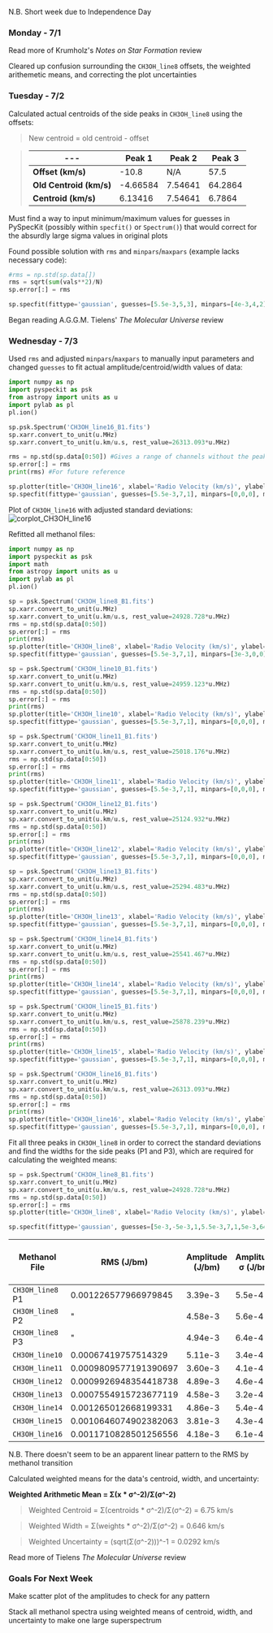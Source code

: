 N.B. Short week due to Independence Day

### Monday - 7/1

Read more of Krumholz's *Notes on Star Formation* review

Cleared up confusion surrounding the `CH3OH_line8` offsets, the weighted arithemetic means, and correcting the plot uncertainties

### Tuesday - 7/2

Calculated actual centroids of the side peaks in `CH3OH_line8` using the offsets:
> New centroid = old centroid - offset

> ---| Peak 1 | Peak 2 | Peak 3
> ---|---|---|---
> **Offset (km/s)** | -10.8 | N/A | 57.5 
> **Old Centroid (km/s)** | -4.66584 | 7.54641 | 64.2864
> **Centroid (km/s)** | 6.13416 | 7.54641 | 6.7864 

Must find a way to input minimum/maximum values for guesses in PySpecKit (possibly within `specfit()` or `Spectrum()`) that would correct for the absurdly large sigma values in original plots 

Found possible solution with `rms` and `minpars`/`maxpars` (example lacks necessary code):

```python
#rms = np.std(sp.data[])
rms = sqrt(sum(vals**2)/N)
sp.error[:] = rms

sp.specfit(fittype='gaussian', guesses=[5.5e-3,5,3], minpars=[4e-3,4,2], maxpars[8e-3,8,8]) 
```

Began reading A.G.G.M. Tielens' *The Molecular Universe* review

### Wednesday - 7/3

Used `rms` and adjusted `minpars`/`maxpars` to manually input parameters and changed `guesses` to fit actual amplitude/centroid/width values of data:

```python
import numpy as np
import pyspeckit as psk
from astropy import units as u
import pylab as pl
pl.ion()

sp.psk.Spectrum('CH3OH_line16_B1.fits')
sp.xarr.convert_to_unit(u.MHz)
sp.xarr.convert_to_unit(u.km/u.s, rest_value=26313.093*u.MHz) 

rms = np.std(sp.data[0:50]) #Gives a range of channels without the peak to average the noise
sp.error[:] = rms
print(rms) #For future reference

sp.plotter(title='CH3OH_line16', xlabel='Radio Velocity (km/s)', ylabel='Jy / beam')
sp.specfit(fittype='gaussian', guesses=[5.5e-3,7,1], minpars=[0,0,0], maxpars=[1e-2,10,5]) 
```

Plot of `CH3OH_line16` with adjusted standard deviations:
![corplot_CH3OH_line16](https://user-images.githubusercontent.com/23585856/60627897-d5e4fb00-9dac-11e9-9517-a68f34d8b4f5.png)

Refitted all methanol files:

```python
import numpy as np
import pyspeckit as psk
import math
from astropy import units as u
import pylab as pl
pl.ion()

sp = psk.Spectrum('CH3OH_line8_B1.fits')
sp.xarr.convert_to_unit(u.MHz)
sp.xarr.convert_to_unit(u.km/u.s, rest_value=24928.728*u.MHz) 
rms = np.std(sp.data[0:50])
sp.error[:] = rms
print(rms)
sp.plotter(title='CH3OH_line8', xlabel='Radio Velocity (km/s)', ylabel='Intensity (Jy/bm)')
sp.specfit(fittype='gaussian', guesses=[5.5e-3,7,1], minpars=[3e-3,0,0], maxpars=[10e-3,15,5]) 

sp = psk.Spectrum('CH3OH_line10_B1.fits')
sp.xarr.convert_to_unit(u.MHz)
sp.xarr.convert_to_unit(u.km/u.s, rest_value=24959.123*u.MHz) 
rms = np.std(sp.data[0:50])
sp.error[:] = rms
print(rms)
sp.plotter(title='CH3OH_line10', xlabel='Radio Velocity (km/s)', ylabel='Intensity (Jy/bm)')
sp.specfit(fittype='gaussian', guesses=[5.5e-3,7,1], minpars=[0,0,0], maxpars=[1e-2,10,5]) 

sp = psk.Spectrum('CH3OH_line11_B1.fits')
sp.xarr.convert_to_unit(u.MHz)
sp.xarr.convert_to_unit(u.km/u.s, rest_value=25018.176*u.MHz) 
rms = np.std(sp.data[0:50])
sp.error[:] = rms
print(rms)
sp.plotter(title='CH3OH_line11', xlabel='Radio Velocity (km/s)', ylabel='Intensity (Jy/bm)')
sp.specfit(fittype='gaussian', guesses=[5.5e-3,7,1], minpars=[0,0,0], maxpars=[1e-2,10,5])

sp = psk.Spectrum('CH3OH_line12_B1.fits')
sp.xarr.convert_to_unit(u.MHz)
sp.xarr.convert_to_unit(u.km/u.s, rest_value=25124.932*u.MHz) 
rms = np.std(sp.data[0:50])
sp.error[:] = rms
print(rms)
sp.plotter(title='CH3OH_line12', xlabel='Radio Velocity (km/s)', ylabel='Intensity (Jy/bm)')
sp.specfit(fittype='gaussian', guesses=[5.5e-3,7,1], minpars=[0,0,0], maxpars=[1e-2,10,5])

sp = psk.Spectrum('CH3OH_line13_B1.fits')
sp.xarr.convert_to_unit(u.MHz)
sp.xarr.convert_to_unit(u.km/u.s, rest_value=25294.483*u.MHz) 
rms = np.std(sp.data[0:50])
sp.error[:] = rms
print(rms)
sp.plotter(title='CH3OH_line13', xlabel='Radio Velocity (km/s)', ylabel='Intensity (Jy/bm)')
sp.specfit(fittype='gaussian', guesses=[5.5e-3,7,1], minpars=[0,0,0], maxpars=[1e-2,10,5])

sp = psk.Spectrum('CH3OH_line14_B1.fits')
sp.xarr.convert_to_unit(u.MHz)
sp.xarr.convert_to_unit(u.km/u.s, rest_value=25541.467*u.MHz) 
rms = np.std(sp.data[0:50])
sp.error[:] = rms
print(rms)
sp.plotter(title='CH3OH_line14', xlabel='Radio Velocity (km/s)', ylabel='Intensity (Jy/bm)')
sp.specfit(fittype='gaussian', guesses=[5.5e-3,7,1], minpars=[0,0,0], maxpars=[1e-2,10,5])

sp = psk.Spectrum('CH3OH_line15_B1.fits')
sp.xarr.convert_to_unit(u.MHz)
sp.xarr.convert_to_unit(u.km/u.s, rest_value=25878.239*u.MHz) 
rms = np.std(sp.data[0:50])
sp.error[:] = rms
print(rms)
sp.plotter(title='CH3OH_line15', xlabel='Radio Velocity (km/s)', ylabel='Intensity (Jy/bm)')
sp.specfit(fittype='gaussian', guesses=[5.5e-3,7,1], minpars=[0,0,0], maxpars=[1e-2,10,5])

sp = psk.Spectrum('CH3OH_line16_B1.fits')
sp.xarr.convert_to_unit(u.MHz)
sp.xarr.convert_to_unit(u.km/u.s, rest_value=26313.093*u.MHz) 
rms = np.std(sp.data[0:50])
sp.error[:] = rms
print(rms)
sp.plotter(title='CH3OH_line16', xlabel='Radio Velocity (km/s)', ylabel='Intensity (Jy/bm)')
sp.specfit(fittype='gaussian', guesses=[5.5e-3,7,1], minpars=[0,0,0], maxpars=[1e-2,10,5])
```

Fit all three peaks in `CH3OH_line8` in order to correct the standard deviations and find the widths for the side peaks (P1 and P3), which are required for calculating the weighted means:

```python
sp = psk.Spectrum('CH3OH_line8_B1.fits')
sp.xarr.convert_to_unit(u.MHz)
sp.xarr.convert_to_unit(u.km/u.s, rest_value=24928.728*u.MHz) 
rms = np.std(sp.data[0:50])
sp.error[:] = rms
sp.plotter(title='CH3OH_line8', xlabel='Radio Velocity (km/s)', ylabel='Jy / beam')

sp.specfit(fittype='gaussian', guesses=[5e-3,-5e-3,1,5.5e-3,7,1,5e-3,64,1], minpars=[3e-3,-10,0], maxpars=[10e-3,80,5])
```

Methanol File | RMS (J/bm) |  Amplitude (J/bm) | Amplitude σ (J/bm) | Centroid (km/s) | Width (km/s) | Centroid and Width σ (km/s) 
---|---|---|---|---|---|---
`CH3OH_line8` P1 | 0.001226577966979845 | 3.39e-3 | 5.5e-4 | 6.7864 | 0.80 | 0.15 
`CH3OH_line8` P2 | " | 4.58e-3 | 5.6e-4 | 6.91 | 0.77 | 0.11 
`CH3OH_line8` P3 | " | 4.94e-3 | 6.4e-4 | 6.13416 | 0.580 | 0.087
`CH3OH_line10` | 0.00067419757514329 | 5.11e-3 | 3.4e-4 | 6.804 | 0.641 | 0.049 
`CH3OH_line11` | 0.0009809577191390697 | 3.60e-3 | 4.1e-4 | 6.99 | 0.92 | 0.12 
`CH3OH_line12` | 0.0009926948354418738 | 4.89e-3 | 4.6e-4 | 6.85 | 0.73 | 0.08 
`CH3OH_line13` | 0.0007554915723677119 | 4.58e-3 | 3.2e-4 | 6.930 | 0.848 | 0.69 
`CH3OH_line14` | 0.001265012668199331 | 4.86e-3 | 5.4e-4 | 6.84 | 0.86 | 0.11
`CH3OH_line15` | 0.0010646074902382063 | 3.81e-3 | 4.3e-4 | 7.00 | 0.92 | 0.12
`CH3OH_line16` | 0.0011710828501256556 | 4.18e-3 | 6.1e-4 | 6.659 | 0.551 | 0.093 

N.B. There doesn't seem to be an apparent linear pattern to the RMS by methanol transition

Calculated weighted means for the data's centroid, width, and uncertainty:

**Weighted Arithmetic Mean = Σ(x * σ^-2)/Σ(σ^-2)**

> Weighted Centroid = Σ(centroids * σ^-2)/Σ(σ^-2) = 6.75 km/s 

> Weighted Width = Σ(weights * σ^-2)/Σ(σ^-2) = 0.646 km/s

> Weighted Uncertainty = (sqrt(Σ(σ^-2)))^-1 = 0.0292 km/s

Read more of Tielens *The Molecular Universe* review

### Goals For Next Week

Make scatter plot of the amplitudes to check for any pattern

Stack all methanol spectra using weighted means of centroid, width, and uncertainty to make one large superspectrum  
